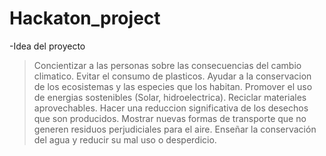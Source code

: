 # Hackaton_project
-Idea del proyecto
> Concientizar a las personas sobre las consecuencias del cambio climatico.
> Evitar el consumo de plasticos.
> Ayudar a la conservacion de los ecosistemas y las especies que los habitan.
> Promover el uso de energias sostenibles (Solar, hidroelectrica).
> Reciclar materiales aprovechables.
> Hacer una reduccion significativa de los desechos que son producidos.
> Mostrar nuevas formas de transporte que no generen residuos perjudiciales para el aire.
> Enseñar la conservación del agua y reducir su mal uso o desperdicio.
